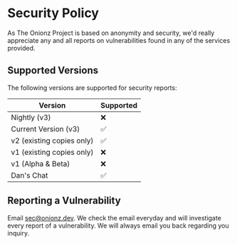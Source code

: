 # Security Policy
As The Onionz Project is based on anonymity and security, we'd really appreciate any and all reports on vulnerabilities found in any of the services provided.
## Supported Versions

The following versions are supported for security reports:

| Version | Supported          |
| ------- | ------------------ |
| Nightly (v3) | :x: |
| Current Version (v3) | :white_check_mark: |
| v2 (existing copies only) | :white_check_mark: |
| v1 (existing copies only) | :x: |
| v1 (Alpha & Beta) | :x: |
| Dan's Chat | :white_check_mark: |

## Reporting a Vulnerability

Email [sec@onionz.dev](mailto:sec@onionz.dev). We check the email everyday and will investigate every report of a vulnerability. We will always email you back regarding you inquiry.
